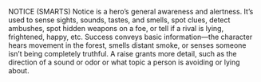 NOTICE (SMARTS)
Notice is a hero’s general awareness and alertness. It’s used to sense sights, sounds, tastes, and smells, spot clues, detect ambushes, spot hidden weapons on a foe, or tell if a rival is lying, frightened, happy, etc.
Success conveys basic information—the character hears movement in the forest, smells distant smoke, or senses someone isn’t being completely truthful.
A raise grants more detail, such as the direction of a sound or odor or what topic a person is avoiding or lying about.